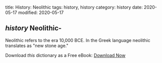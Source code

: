 title: History: Neolithic
tags: history, history
category: history
date: 2020-05-17
modified: 2020-05-17

## _history_  Neolithic-
Neolithic refers to the era   10,000 BCE.  In the Greek language neolithic translates as "new stone age."


Download *this* dictionary as a Free eBook: [Download Now]({static}static/CairnsHistoryDictionary.pdf)

